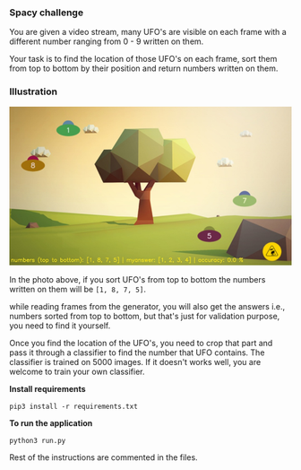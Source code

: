 ### Spacy challenge

You are given a video stream, many UFO's  are visible on each frame with a different number ranging from 0 - 9 written on them.

Your task is to find the location of those UFO's on each frame, sort them from top to bottom by their position and return numbers written on them.

### Illustration

![](frame.jpg)

In the photo above, if you sort UFO's from top to bottom the numbers written on them will be `[1, 8, 7, 5]`.

while reading frames from the generator, you will also get the answers i.e., numbers sorted from top to bottom, but that's just for validation purpose, you need to find it yourself.

Once you find the location of the UFO's, you need to crop that part and pass it through a classifier to find the number that UFO contains. The classifier is trained on 5000 images. If it doesn't works well, you are welcome to train your own classifier.

**Install requirements**

````
pip3 install -r requirements.txt
````

**To run the application**

````
python3 run.py
````

Rest of the instructions are commented in the files.